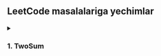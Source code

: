 ## LeetCode masalalariga yechimlar

<details>
  <summary><H3>1. TwoSum</H3></summary>
  https://github.com/wahid-d/leetcode/blob/91bf8801114a8dc633ac7145c00cf5fd3fce6420/TwoSum.cs#L1-L21

  <iframe width="560" height="315" src="https://www.youtube.com/embed/9z0bSlQOAe0" title="YouTube video player" frameborder="0" allow="accelerometer; autoplay; clipboard-write; encrypted-media; gyroscope; picture-in-picture; web-share" allowfullscreen></iframe>
</details>

